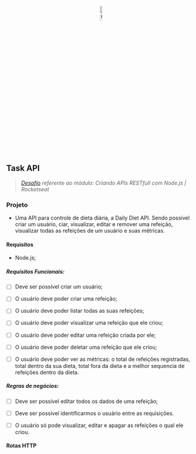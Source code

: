 <p align="center">
  <img src="https://github.com/Carolinatxrs/task-api/assets/70086416/decaa83a-4131-4069-8eee-0b20f9af514a" alt="node.js" style="width: 10%;" />
</p>

## Task API

> *[Desafio](https://efficient-sloth-d85.notion.site/Desafio-02-be7cdb37aaf74ba898bc6336427fa410) referente ao módulo: Criando APIs RESTfull com Node.js | Rocketseat*

### Projeto

- Uma API para controle de dieta diária, a Daily Diet API. Sendo possível criar um usuário, ciar, visualizar, editar e remover uma refeição, visualizar todas as refeições de um usuário e suas métricas.


#### Requisitos

- Node.js;

##### Requisitos Funcionais:
- [ ] Deve ser possível criar um usuário;
- [ ] O usuário deve poder criar uma refeição;
- [ ] O usuário deve poder listar todas as suas refeições;
- [ ] O usuário deve poder visualizar uma refeição que ele criou;
- [ ] O usuário deve poder editar uma refeição criada por ele;
- [ ] O usuário deve poder deletar uma refeição que ele criou;
- [ ] O usuário deve poder ver as métricas: o total de refeições registradas, total dentro da sua dieta, total fora da dieta e a melhor sequencia de refeições dentro da dieta.


##### Regras de negócios:
- [ ] Deve ser possível editar todos os dados de uma refeição;
- [ ] Deve ser possível identificarmos o usuário entre as requisições.
- [ ] O usuário só pode visualizar, editar e apagar as refeições o qual ele criou.


#### Rotas HTTP

<br />
<br />